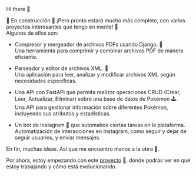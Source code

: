 Hi there 👋

🚧 En construcción 🚧
¡Pero pronto estará mucho más completo, con varios proyectos interesantes que tengo en mente! 🌱<br>
Algunos de ellos son:

* Compresor y mergeador de archivos PDFs usando Django. 📄<br>
  Una herramienta para comprimir y combinar archivos PDF de manera eficiente.

* Parseador y editor de archivos XML. 📄<br>
  Una aplicación para leer, analizar y modificar archivos XML según necesidades específicas.

* Una API con FastAPI que permita realizar operaciones CRUD (Crear, Leer, Actualizar, Eliminar) sobre una base de datos de Pokémon 🕹️.<br>
  Una API para gestionar información sobre diferentes Pokémon, incluyendo sus atributos y estadísticas.

* Un bot de Instagram 🤖 que automatice ciertas tareas en la plataforma.<br>
  Automatización de interacciones en Instagram, como seguir y dejar de seguir usuarios, y enviar mensajes.

En fin, muchas ideas. Así que me encuentro manos a la obra 💪.

Por ahora, estoy empezando con este [proyecto](https://github.com/damurbano/scrapers) 🚀, donde podrás ver en qué estoy trabajando y cómo está evolucionando.
<!-- **damurbano/damurbano** is a ✨ _special_ ✨ repository because its `README.md` (this file) appears on your GitHub profile. Here are some ideas to get you started: - 🔭 I’m currently working on ... - 🌱 I’m currently learning ... - 👯 I’m looking to collaborate on ... - 🤔 I’m looking for help with ... - 💬 Ask me about ... - 📫 How to reach me: ... - 😄 Pronouns: ... - ⚡ Fun fact: ... -->
